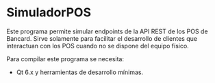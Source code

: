 SimuladorPOS
============

Este programa permite simular endpoints de la API REST de los POS de Bancard.
Sirve solamente para facilitar el desarrollo de clientes que interactuan con los POS cuando no se dispone del equipo físico.


Para compilar este programa se necesita:

* Qt 6.x y herramientas de desarrollo mínimas.


